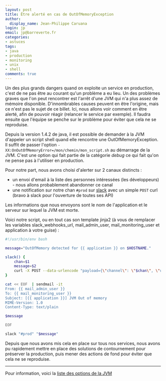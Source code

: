 ```yaml
---
layout: post
title: Être alerté en cas de OutOfMemoryException
author:
  display_name: Jean-Philippe Caruana
login: jp
email: jp@barreverte.fr
categories:
- astuces
tags:
- java
- production
- monitoring
- unix
- shell
comments: true
---
```


Un des plus grands dangers quand on exploite un service en production, c'est de ne pas être au courant qu'un problème a eu lieu. Un des problèmes graves que l'on peut rencontrer est l'arrêt d'une JVM qui n'a plus assez de mémoire disponible. D'innombrables causes peuvent en être l'origine, mais ce n'est pas le sujet de ce billet. Ici, nous allons voir comment en être alerté, afin de pouvoir réagir (relancer le service par exemple). Il faudra ensuite que l'équipe se penche sur le problème pour éviter que cela ne se reproduise.

Depuis la version 1.4.2 de java, il est possible de demander à la JVM d'appeler un script shell quand elle rencontre une OutOfMemoryException. Il suffit de passer l'option `-XX:OnOutOfMemoryError=/mon/chemin/mon_script.sh` au démarrage de la JVM. C'est une option qui fait partie de la catégorie _debug_ ce qui fait qu'on ne pense pas à l'utiliser en production.

Pour notre part, nous avons choisi d'alerter sur 2 canaux distincts :

- un envoi d'email à la liste des personnes intéressées (les développeurs) - nous allons probablement abandonner ce canal
- une notification sur notre chan `#prod` sur [slack](https://slack.com/) avec un simple `POST` curl (bravo à slack pour l'ouverture de toutes ses API)

Les informations que nous envoyons sont le nom de l'application et le serveur sur lequel la JVM est morte.

Voici notre script, ou en tout cas son template jinja2 (à vous de remplacer les variables slack_webhooks_url, mail_admin_user, mail_monitoring_user et application à votre guise) :


````bash
#!/usr/bin/env bash

message="OutOfMemory detected for {{ application }} on $HOSTNAME."

slack() {
    chan=$1
    message=$2
    curl -X POST --data-urlencode "payload={\"channel\": \"$chan\", \"username\": \"monitoring\", \"text\": \"$message\", \"icon_emoji\": \":sos:\"}" {{ slack_webhooks_url }}
}

cat << EOF  | sendmail -it
From: {{ mail_admin_user }}
To: {{ mail_monitoring_user }}
Subject: [{{ application }}] JVM Out of memory
MIME-Version: 1.0
Content-Type: text/plain

$message

EOF

slack "#prod" "$message"
````

Depuis que nous avons mis cela en place sur tous nos services, nous avons pu rapidement mettre en place des solutions de contournement pour préserver la production, puis mener des actions de fond pour éviter que cela ne se reproduise.

---

Pour information, voici la [liste des options de la JVM](http://www.oracle.com/technetwork/java/javase/tech/vmoptions-jsp-140102.html)
